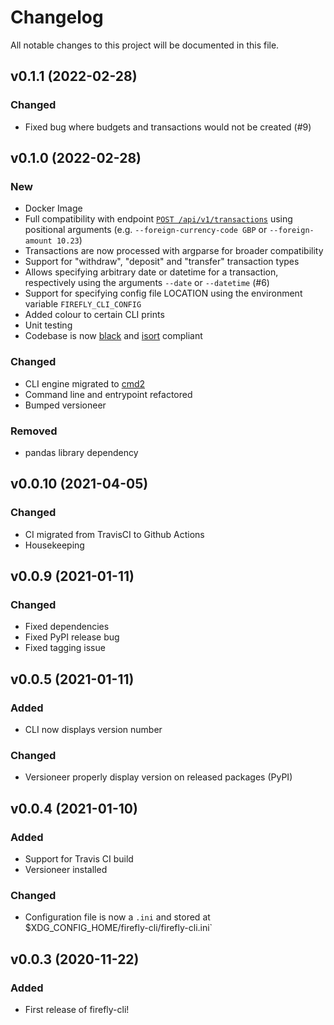 # Changelog

All notable changes to this project will be documented in this file.

## v0.1.1 (2022-02-28)

### Changed

- Fixed bug where budgets and transactions would not be created (#9)

## v0.1.0 (2022-02-28)

### New
- Docker Image
- Full compatibility with endpoint [`POST /api/v1/transactions`](https://api-docs.firefly-iii.org/#/transactions/storeTransaction) using positional arguments (e.g. `--foreign-currency-code GBP` or `--foreign-amount 10.23`)
- Transactions are now processed with argparse for broader compatibility
- Support for "withdraw", "deposit" and "transfer" transaction types
- Allows specifying arbitrary date or datetime for a transaction, respectively using the arguments `--date` or `--datetime` (#6)
- Support for specifying config file LOCATION using the environment variable `FIREFLY_CLI_CONFIG`
- Added colour to certain CLI prints
- Unit testing
- Codebase is now [black](https://black.readthedocs.io/en/stable/) and [isort](https://pypi.org/project/isort/) compliant

### Changed
- CLI engine migrated to [cmd2](https://cmd2.readthedocs.io/en/stable/)
- Command line and entrypoint refactored
- Bumped versioneer

### Removed
- pandas library dependency

## v0.0.10 (2021-04-05)

### Changed
- CI migrated from TravisCI to Github Actions
- Housekeeping

## v0.0.9 (2021-01-11)

### Changed
- Fixed dependencies
- Fixed PyPI release bug
- Fixed tagging issue

## v0.0.5 (2021-01-11)

### Added

- CLI now displays version number

### Changed
- Versioneer properly display version on released packages (PyPI)

## v0.0.4 (2021-01-10)

### Added

- Support for Travis CI build
- Versioneer installed

### Changed

- Configuration file is now a `.ini` and stored at $XDG_CONFIG_HOME/firefly-cli/firefly-cli.ini`

## v0.0.3 (2020-11-22)

### Added

- First release of firefly-cli!

